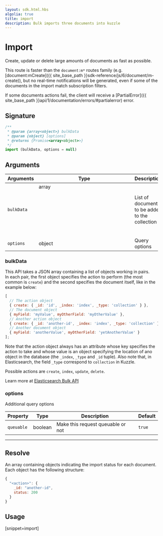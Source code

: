 ```yaml
---
layout: sdk.html.hbs
algolia: true
title: import
description: Bulk imports three documents into kuzzle
---
```


# Import

Create, update or delete large amounts of documents as fast as possible.

This route is faster than the `document:m*` routes family (e.g. [document:mCreate]({{ site_base_path }}sdk-reference/js/6/document/m-create)), but no real-time notifications will be generated, even if some of the documents in the import match subscription filters.

If some documents actions fail, the client will receive a [PartialError]({{ site_base_path }}api/1/documentation/errors/#partialerror) error.

## Signature

```javascript
/**
 * @param {array<object>} bulkData
 * @param {object} [options]
 * @returns {Promise<array<object>>}
 */
import (bulkData, options = null)
```

## Arguments

| Arguments  | Type        | Description                                         |
| ---------- | ----------- | --------------------------------------------------- |
| `bulkData` | array<object> | List of documents to be added to the collection |
| `options`  | object | Query options         |

### **bulkData**

This API takes a JSON array containing a list of objects working in pairs.  
In each pair, the first object specifies the action to perform (the most common is `create`) and the second specifies the document itself, like in the example below:

```javascript
[
  // The action object
  { create: { _id: 'id', _index: 'index', _type: 'collection' } },
  // The document object
  { myField: 'myValue', myOtherField: 'myOtherValue' },
  // Another action object
  { create: { _id: 'another-id', _index: 'index', _type: 'collection' } },
  // Another document object
  { myField: 'anotherValue', myOtherField: 'yetAnotherValue' }
];
```

Note that the action object always has an attribute whose key specifies the action to take and whose value is an object specifying the location of ano object in the database (the `_index`, `_type` and `_id` tuple). Also note that, in Elasticsearch, the field `_type` correspond to `collection` in Kuzzle.

Possible actions are `create`, `index`, `update`, `delete`.

Learn more at [Elasticsearch Bulk API](https://www.elastic.co/guide/en/elasticsearch/reference/5.6/docs-bulk.html)

### **options**

Additional query options

| Property   | Type    | Description                       | Default |
| ---------- | ------- | --------------------------------- | ------- |
| `queuable` | boolean | Make this request queuable or not | `true`  |

---

## Resolve

An array containing objects indicating the import status for each document.  
Each object has the following structure:

```javascript
{
  "<action>": {
    _id: "another-id",
    status: 200
  }
}
```

## Usage

[snippet=import]
